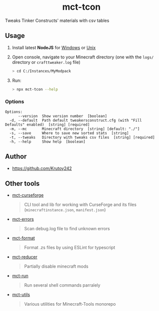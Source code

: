 <h1 align="center">mct-tcon</h1>

Tweaks Tinker Constructs' materials with csv tables

<!-- extended_desc --><!-- /extended_desc -->

## Usage

1. Install latest **NodeJS** for [Windows](https://nodejs.org/en/download/current/) or [Unix](https://nodejs.org/en/download/package-manager/)
   
2. Open console, navigate to your Minecraft directory (one with the `logs/` directory or `crafttweaker.log` file)
   ```sh
   > cd C:/Instances/MyModpack
   ```

3. Run:
    ```sh
    > npx mct-tcon --help
    ```

### Options

```shell
Options:
      --version  Show version number  [boolean]
  -d, --default  Path default tweakersconstruct.cfg (with "Fill Defaults" enabled)  [string] [required]
  -m, --mc       Minecraft directory  [string] [default: "./"]
  -s, --save     Where to save new sorted stats  [string]
  -t, --tweaks   Directory with tweaks csv files  [string] [required]
  -h, --help     Show help  [boolean]
```

## Author

* https://github.com/Krutoy242

## Other tools

- [mct-curseforge](https://github.com/Krutoy242/mc-tools/tree/master/packages/curseforge)
  > CLI tool and lib for working with CurseForge and its files (`minecraftinstance.json`, `manifest.json`)
- [mct-errors](https://github.com/Krutoy242/mc-tools/tree/master/packages/errors)
  > Scan debug.log file to find unknown errors
- [mct-format](https://github.com/Krutoy242/mc-tools/tree/master/packages/format)
  > Format .zs files by using ESLint for typescript
- [mct-reducer](https://github.com/Krutoy242/mc-tools/tree/master/packages/reducer)
  > Partially disable minecraft mods
- [mct-run](https://github.com/Krutoy242/mc-tools/tree/master/packages/run)
  > Run several shell commands parralely
- [mct-utils](https://github.com/Krutoy242/mc-tools/tree/master/packages/utils)
  > Various utilities for Minecraft-Tools monorepo

